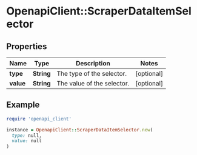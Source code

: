 # OpenapiClient::ScraperDataItemSelector

## Properties

| Name | Type | Description | Notes |
| ---- | ---- | ----------- | ----- |
| **type** | **String** | The type of the selector. | [optional] |
| **value** | **String** | The value of the selector. | [optional] |

## Example

```ruby
require 'openapi_client'

instance = OpenapiClient::ScraperDataItemSelector.new(
  type: null,
  value: null
)
```

